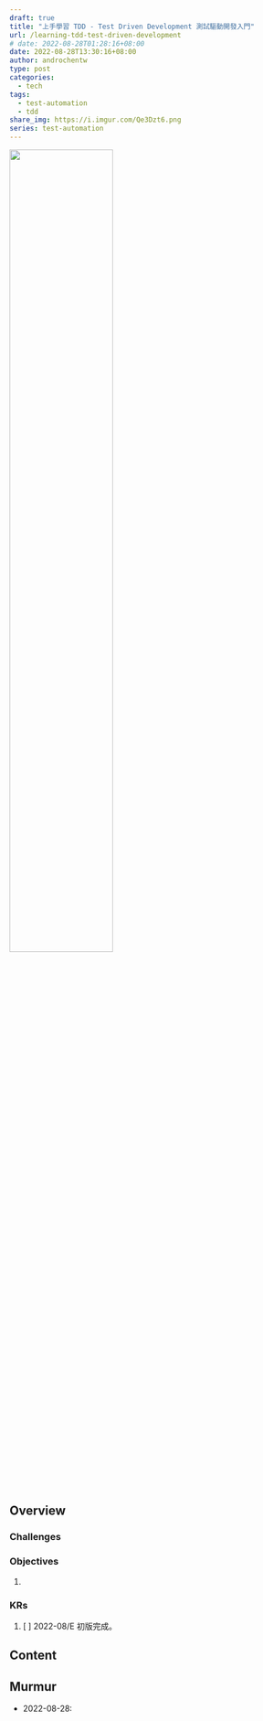 ```yaml
---
draft: true
title: "上手學習 TDD - Test Driven Development 測試驅動開發入門"
url: /learning-tdd-test-driven-development
# date: 2022-08-28T01:28:16+08:00
date: 2022-08-28T13:30:16+08:00
author: androchentw
type: post
categories:
  - tech
tags: 
  - test-automation
  - tdd
share_img: https://i.imgur.com/Qe3Dzt6.png
series: test-automation
---
```


<img style="width:60%;" src="https://i.imgur.com/Qe3Dzt6.png">

## Overview

### Challenges

### Objectives

1.

### KRs

1. [ ] 2022-08/E 初版完成。

<!--more-->

## Content

## Murmur

* 2022-08-28:
